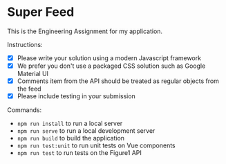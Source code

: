 # Super Feed

This is the Engineering Assignment for my application.

Instructions:
- [x] Please write your solution using a modern Javascript framework
- [x] We prefer you don't use a packaged CSS solution such as Google Material UI
- [x] Comments item from the API should be treated as regular objects from the feed
- [x] Please include testing in your submission

Commands:
- `npm run install` to run a local server
- `npm run serve` to run a local development server
- `npm run build` to build the application
- `npm run test:unit` to run unit tests on Vue components
- `npm run test` to run tests on the Figure1 API
